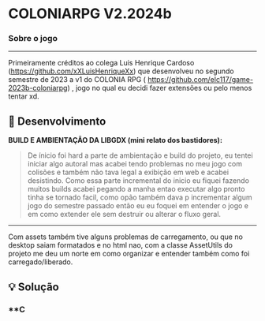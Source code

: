 
# COLONIARPG V2.2024b
### **Sobre  o jogo**

---
Primeiramente créditos ao colega Luis Henrique Cardoso (https://github.com/xXLuisHenriqueXx) que desenvolveu no segundo semestre de 2023 a v1 do COLONIA RPG ( https://github.com/elc117/game-2023b-coloniarpg) , jogo no qual eu decidi fazer extensões ou pelo menos tentar xd.

## **📖 Desenvolvimento**  
**BUILD E AMBIENTAÇÃO DA LIBGDX (mini relato dos bastidores):**  
> De ínicio foi hard a parte de ambientação e build do projeto, eu tentei iniciar algo autoral mas acabei tendo problemas no meu jogo com colisões e também não tava legal a exibição em web e acabei desistindo. Como essa parte incremental do inicio eu fiquei fazendo muitos builds acabei pegando a manha entao executar algo pronto tinha se tornado facil, como opão também dava p incrementar algum jogo do semestre passado então eu eu foquei em entender o jogo e em como extender ele sem destruir ou alterar o fluxo geral.

---
Com assets também tive alguns problemas de carregamento, ou que no desktop saiam formatados e no html nao, com a classe AssetUtils do projeto me deu um norte em como organizar e entender também como foi carregado/liberado.


## **💡 Solução**  
 

### **C
